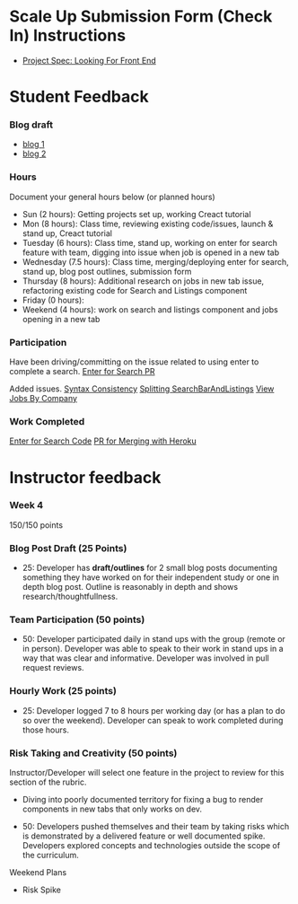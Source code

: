 # Scale Up Submission Form (Check In) Instructions

- [Project Spec: Looking For Front End](https://github.com/turingschool/lesson_plans/blob/master/ruby_04-apis_and_scalability/boxtrot_prime_project.markdown)

# Student Feedback

### Blog draft

- [blog 1](https://gist.github.com/s-espinosa/0e5c0f7c88c443c50a41809f6c91a943)
- [blog 2](https://gist.github.com/s-espinosa/c785f73a6eab1f4338fa3155b10a7924)

### Hours

Document your general hours below (or planned hours)

- Sun (2 hours): Getting projects set up, working Creact tutorial
- Mon (8 hours): Class time, reviewing existing code/issues, launch & stand up, Creact tutorial
- Tuesday (6 hours): Class time, stand up, working on enter for search feature with team, digging into issue when job is opened in a new tab
- Wednesday (7.5 hours): Class time, merging/deploying enter for search, stand up, blog post outlines, submission form
- Thursday (8 hours): Additional research on jobs in new tab issue, refactoring existing code for Search and Listings component
- Friday (0 hours):
- Weekend (4 hours): work on search and listings component and jobs opening in a new tab

### Participation

Have been driving/committing on the issue related to using enter to complete a search.
[Enter for Search PR](https://github.com/LookingForMe/lookingForFrontEnd/pull/61)

Added issues.
[Syntax Consistency](https://github.com/LookingForMe/lookingForFrontEnd/issues/64)
[Splitting SearchBarAndListings](https://github.com/LookingForMe/lookingForFrontEnd/issues/60)
[View Jobs By Company](https://github.com/LookingForMe/lookingForFrontEnd/issues/59)

### Work Completed

[Enter for Search Code](https://github.com/LookingForMe/lookingForFrontEnd/pull/61/files)
[PR for Merging with Heroku](https://github.com/LookingForMe/lookingForFrontEnd/pull/65)

# Instructor feedback

### Week 4

150/150 points

### Blog Post Draft (25 Points)  

  * 25: Developer has **draft/outlines** for 2 small blog posts documenting something they have worked on for their independent study or one in depth blog post. Outline is reasonably in depth and shows research/thoughtfullness.

### Team Participation (50 points)

  * 50: Developer participated daily in stand ups with the group (remote or in person). Developer was able to speak to their work in stand ups in a way that was clear and informative. Developer was involved in pull request reviews.

### Hourly Work (25 points)

  * 25: Developer logged 7 to 8 hours per working day (or has a plan to do so over the weekend). Developer can speak to work completed during those hours.

### Risk Taking and Creativity (50 points)

Instructor/Developer will select one feature in the project to review for this section of the rubric.
 - Diving into poorly documented territory for fixing a bug to render components in new tabs that only works on dev. 

  * 50: Developers pushed themselves and their team by taking risks which is demonstrated by a delivered feature or well documented spike. Developers explored concepts and technologies outside the scope of the curriculum.

Weekend Plans
 - Risk Spike
